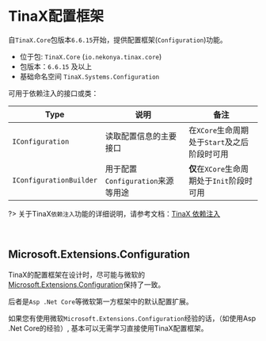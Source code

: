 # TinaX配置框架

自`TinaX.Core`包版本`6.6.15`开始，提供配置框架(`Configuration`)功能。

- 位于包: `TinaX.Core` (`io.nekonya.tinax.core`)
- 包版本：`6.6.15` 及以上
- 基础命名空间 `TinaX.Systems.Configuration`

可用于依赖注入的接口或类：

|   Type    |   说明    |   备注    |
|-----------|-----------|-----------|
|`IConfiguration`| 读取配置信息的主要接口 | 在`XCore`生命周期处于`Start`及之后阶段时可用 |
|`IConfigurationBuilder` | 用于配置`Configuration`来源等用途 | **仅**在`XCore`生命周期处于`Init`阶段时可用|

?> 关于TinaX`依赖注入`功能的详细说明，请参考文档：[TinaX 依赖注入](/cmn-hans/core/manual/DependencyInjection.md)

<br>

## Microsoft.Extensions.Configuration

TinaX的配置框架在设计时，尽可能与微软的[Microsoft.Extensions.Configuration](https://docs.microsoft.com/zh-cn/dotnet/api/microsoft.extensions.configuration?view=dotnet-plat-ext-3.1)保持了一致。

后者是`Asp .Net Core`等微软第一方框架中的默认配置扩展。

如果您有使用微软`Microsoft.Extensions.Configuration`经验的话，（如使用Asp .Net Core的经验）, 基本可以无需学习直接使用TinaX配置框架。